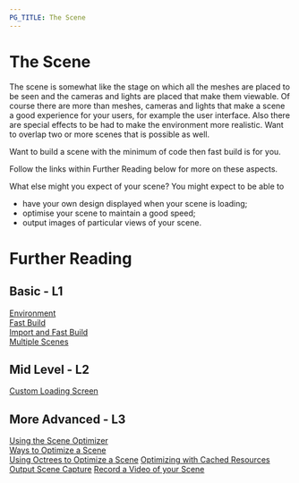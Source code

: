 ```yaml
---
PG_TITLE: The Scene
---
```

# The Scene

The scene is somewhat like the stage on which all the meshes are placed to be seen and the cameras and lights are placed that make them viewable. Of course there are more than meshes, cameras and lights that make a scene a good experience for your users, for example the user interface. Also there are special effects to be had to make the environment more realistic. Want to overlap two or more scenes that is possible as well. 

Want to build a scene with the minimum of code then fast build is for you.

Follow the links within Further Reading below for more on these aspects. 

What else might you expect of your scene? You might expect to be able to

* have your own design displayed when your scene is loading;
* optimise your scene to maintain a good speed;
* output images of particular views of your scene.


# Further Reading

## Basic - L1

[Environment](/features/Environment)  
[Fast Build](/how_to/fast_build#fastest-build)  
[Import and Fast Build](/how_to/fast_build#import-and-fastest-build)  
[Multiple Scenes](/How_To/Multi_Scenes)

## Mid Level - L2

[Custom Loading Screen](/How_To/Creating_a_custom_loading_screen)

## More Advanced - L3

[Using the Scene Optimizer](/How_To/How_to_use_SceneOptimizer)  
[Ways to Optimize a Scene](/How_To/Optimizing_your_scene)  
[Using Octrees to Optimize a Scene](/How_To/Optimizing_Your_Scene_with_Octrees)
[Optimizing with Cached Resources](/How_To/Caching_Resources_in_IndexedDB)
[Output Scene Capture](/How_To/Render_Scene_on_a_PNG)
[Record a Video of your Scene](/How_To/Render_Scene_on_a_Video)

